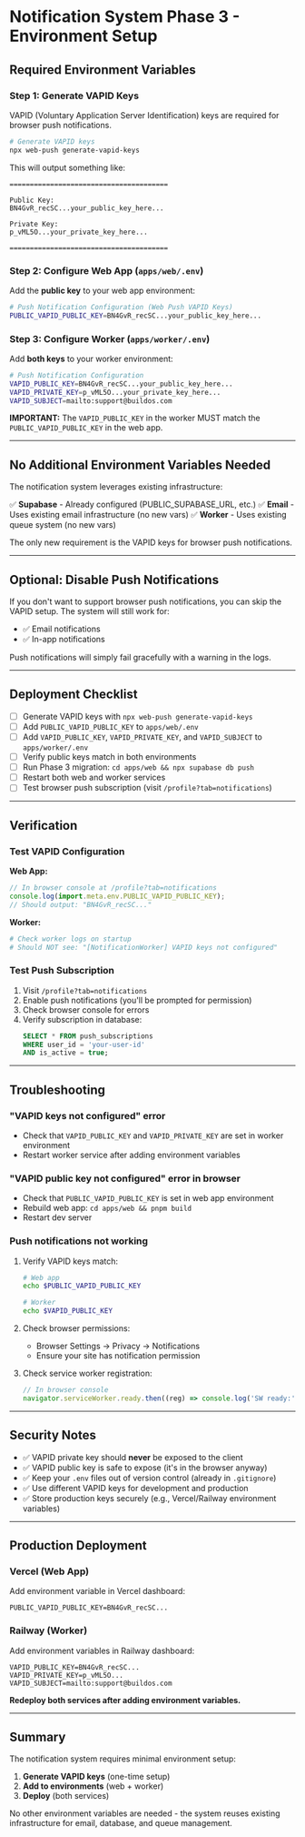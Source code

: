 # Notification System Phase 3 - Environment Setup

## Required Environment Variables

### Step 1: Generate VAPID Keys

VAPID (Voluntary Application Server Identification) keys are required for browser push notifications.

```bash
# Generate VAPID keys
npx web-push generate-vapid-keys
```

This will output something like:

```
=======================================

Public Key:
BN4GvR_recSC...your_public_key_here...

Private Key:
p_vML5O...your_private_key_here...

=======================================
```

### Step 2: Configure Web App (`apps/web/.env`)

Add the **public key** to your web app environment:

```bash
# Push Notification Configuration (Web Push VAPID Keys)
PUBLIC_VAPID_PUBLIC_KEY=BN4GvR_recSC...your_public_key_here...
```

### Step 3: Configure Worker (`apps/worker/.env`)

Add **both keys** to your worker environment:

```bash
# Push Notification Configuration
VAPID_PUBLIC_KEY=BN4GvR_recSC...your_public_key_here...
VAPID_PRIVATE_KEY=p_vML5O...your_private_key_here...
VAPID_SUBJECT=mailto:support@buildos.com
```

**IMPORTANT:** The `VAPID_PUBLIC_KEY` in the worker MUST match the `PUBLIC_VAPID_PUBLIC_KEY` in the web app.

---

## No Additional Environment Variables Needed

The notification system leverages existing infrastructure:

✅ **Supabase** - Already configured (PUBLIC_SUPABASE_URL, etc.)
✅ **Email** - Uses existing email infrastructure (no new vars)
✅ **Worker** - Uses existing queue system (no new vars)

The only new requirement is the VAPID keys for browser push notifications.

---

## Optional: Disable Push Notifications

If you don't want to support browser push notifications, you can skip the VAPID setup. The system will still work for:

- ✅ Email notifications
- ✅ In-app notifications

Push notifications will simply fail gracefully with a warning in the logs.

---

## Deployment Checklist

- [ ] Generate VAPID keys with `npx web-push generate-vapid-keys`
- [ ] Add `PUBLIC_VAPID_PUBLIC_KEY` to `apps/web/.env`
- [ ] Add `VAPID_PUBLIC_KEY`, `VAPID_PRIVATE_KEY`, and `VAPID_SUBJECT` to `apps/worker/.env`
- [ ] Verify public keys match in both environments
- [ ] Run Phase 3 migration: `cd apps/web && npx supabase db push`
- [ ] Restart both web and worker services
- [ ] Test browser push subscription (visit `/profile?tab=notifications`)

---

## Verification

### Test VAPID Configuration

**Web App:**

```javascript
// In browser console at /profile?tab=notifications
console.log(import.meta.env.PUBLIC_VAPID_PUBLIC_KEY);
// Should output: "BN4GvR_recSC..."
```

**Worker:**

```bash
# Check worker logs on startup
# Should NOT see: "[NotificationWorker] VAPID keys not configured"
```

### Test Push Subscription

1. Visit `/profile?tab=notifications`
2. Enable push notifications (you'll be prompted for permission)
3. Check browser console for errors
4. Verify subscription in database:
    ```sql
    SELECT * FROM push_subscriptions
    WHERE user_id = 'your-user-id'
    AND is_active = true;
    ```

---

## Troubleshooting

### "VAPID keys not configured" error

- Check that `VAPID_PUBLIC_KEY` and `VAPID_PRIVATE_KEY` are set in worker environment
- Restart worker service after adding environment variables

### "VAPID public key not configured" error in browser

- Check that `PUBLIC_VAPID_PUBLIC_KEY` is set in web app environment
- Rebuild web app: `cd apps/web && pnpm build`
- Restart dev server

### Push notifications not working

1. Verify VAPID keys match:

    ```bash
    # Web app
    echo $PUBLIC_VAPID_PUBLIC_KEY

    # Worker
    echo $VAPID_PUBLIC_KEY
    ```

2. Check browser permissions:
    - Browser Settings → Privacy → Notifications
    - Ensure your site has notification permission

3. Check service worker registration:
    ```javascript
    // In browser console
    navigator.serviceWorker.ready.then((reg) => console.log('SW ready:', reg));
    ```

---

## Security Notes

- ✅ VAPID private key should **never** be exposed to the client
- ✅ VAPID public key is safe to expose (it's in the browser anyway)
- ✅ Keep your `.env` files out of version control (already in `.gitignore`)
- ✅ Use different VAPID keys for development and production
- ✅ Store production keys securely (e.g., Vercel/Railway environment variables)

---

## Production Deployment

### Vercel (Web App)

Add environment variable in Vercel dashboard:

```
PUBLIC_VAPID_PUBLIC_KEY=BN4GvR_recSC...
```

### Railway (Worker)

Add environment variables in Railway dashboard:

```
VAPID_PUBLIC_KEY=BN4GvR_recSC...
VAPID_PRIVATE_KEY=p_vML5O...
VAPID_SUBJECT=mailto:support@buildos.com
```

**Redeploy both services after adding environment variables.**

---

## Summary

The notification system requires minimal environment setup:

1. **Generate VAPID keys** (one-time setup)
2. **Add to environments** (web + worker)
3. **Deploy** (both services)

No other environment variables are needed - the system reuses existing infrastructure for email, database, and queue management.
